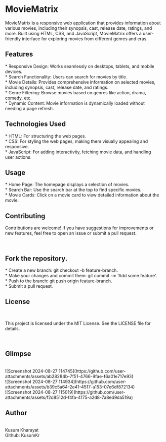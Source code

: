 # MovieMatrix

<p>MovieMatrix is a responsive web application that provides information about various movies, including their synopsis, cast, release date, ratings, and more. Built using HTML, CSS, and JavaScript, MovieMatrix offers a user-friendly interface for exploring movies from different genres and eras.</p>

<h2>Features</h2>
* Responsive Design: Works seamlessly on desktops, tablets, and mobile devices.
<br>
* Search Functionality: Users can search for movies by title.
<br>
* Movie Details: Provides comprehensive information on selected movies, including synopsis, cast, release date, and ratings.
<br>
* Genre Filtering: Browse movies based on genres like action, drama, comedy, etc.
<br>
* Dynamic Content: Movie information is dynamically loaded without needing a page refresh.
<br>
<h2>Technologies Used</h2>
* HTML: For structuring the web pages.
<br>
* CSS: For styling the web pages, making them visually appealing and responsive.
<br>
* JavaScript: For adding interactivity, fetching movie data, and handling user actions.
<br>
<h2>Usage</h2>
* Home Page: The homepage displays a selection of movies.
<br>
* Search Bar: Use the search bar at the top to find specific movies.
<br>
* Movie Cards: Click on a movie card to view detailed information about the movie.
<br>

<h2>Contributing</h2>
<p>Contributions are welcome! If you have suggestions for improvements or new features, feel free to open an issue or submit a pull request.</p>
<br>
<h2>Fork the repository.</h2>
* Create a new branch: git checkout -b feature-branch.
<br>
* Make your changes and commit them: git commit -m 'Add some feature'.
<br>
* Push to the branch: git push origin feature-branch.
<br>
* Submit a pull request.
<br>

<h2>License</h2>
<br>
<p>This project is licensed under the MIT License. See the LICENSE file for details.</p>
<br>
<h2>Glimpse</h2>
<br>
![Screenshot 2024-08-27 114745](https://github.com/user-attachments/assets/ab28284b-7f51-4766-9fae-f6a01e717e93)
<br>
![Screenshot 2024-08-27 114934](https://github.com/user-attachments/assets/b39c5a64-2e41-4517-a153-07e6df872134)
<br>
![Screenshot 2024-08-27 115019](https://github.com/user-attachments/assets/f2d8512d-f4fa-4175-a2d8-7a8ed9da519a)
<br>

<h2>Author</h2>
<br>
Kusum Kharayat
<br>
Github: KusumKr



